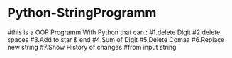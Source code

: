 # Python-StringProgramm
#this is a OOP Programm With Python that can :
#1.delete Digit 
#2.delete spaces 
#3.Add to star & end 
#4.Sum of Digit 
#5.Delete Comaa 
#6.Replace new string
#7.Show History of changes
#from input string
